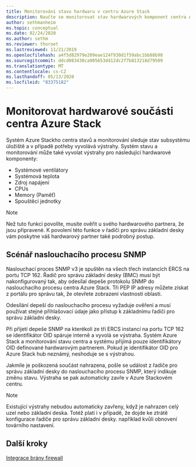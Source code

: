 ```yaml
---
title: Monitorování stavu hardwaru v centru Azure Stack
description: Naučte se monitorovat stav hardwarových komponent centra Azure Stack.
author: sethmanheim
ms.topic: conceptual
ms.date: 02/24/2020
ms.author: sethm
ms.reviewer: thoroet
ms.lastreviewed: 11/21/2019
ms.openlocfilehash: a4f5d82979e209eae124f930d1f59abc1bb88b98
ms.sourcegitcommit: ddcd083430ca905653d412dc2f7b813218d79509
ms.translationtype: MT
ms.contentlocale: cs-CZ
ms.lasthandoff: 05/13/2020
ms.locfileid: "83375182"
---
```

# <a name="monitor-azure-stack-hub-hardware-components"></a>Monitorovat hardwarové součásti centra Azure Stack

Systém Azure Stackho centra stavů a monitorování sleduje stav subsystému úložiště a v případě potřeby vyvolává výstrahy. Systém stavu a monitorování může také vyvolat výstrahy pro následující hardwarové komponenty:

- Systémové ventilátory
- Systémová teplota
- Zdroj napájení
- CPUs
- Memory (Paměť)
- Spouštěcí jednotky

> [!NOTE]
> Než tuto funkci povolíte, musíte ověřit u svého hardwarového partnera, že jsou připravené. K povolení této funkce v řadiči pro správu základní desky vám poskytne váš hardwarový partner také podrobný postup.

## <a name="snmp-listener-scenario"></a>Scénář naslouchacího procesu SNMP

Naslouchací proces SNMP v3 je spuštěn na všech třech instancích ERCS na portu TCP 162. Řadič pro správu základní desky (BMC) musí být nakonfigurovaný tak, aby odesílal depeše protokolu SNMP do naslouchacího procesu centra Azure Stack. Tři PEP IP adresy můžete získat z portálu pro správu tak, že otevřete zobrazení vlastnosti oblasti.

Odesílání depeší do naslouchacího procesu vyžaduje ověření a musí používat stejné přihlašovací údaje jako přístup k základnímu řadiči pro správu základní desky.

Při přijetí depeše SNMP na kterékoli ze tří ERCS instancí na portu TCP 162 se identifikátor OID spáruje interně a vyvolá se výstraha. Systém Azure Stack a monitorování stavu centra a systému přijímá pouze identifikátory OID definované hardwarovým partnerem. Pokud je identifikátor OID pro Azure Stack hub neznámý, neshoduje se s výstrahou.

Jakmile je poškozená součást nahrazena, pošle se událost z řadiče pro správu základní desky do naslouchacího procesu SNMP, který indikuje změnu stavu. Výstraha se pak automaticky zavře v Azure Stackovém centru.

> [!NOTE]
> Existující výstrahy nebudou automaticky zavřeny, když je nahrazen celý uzel nebo základní deska. Totéž platí i v případě, že dojde ke ztrátě konfigurace řadiče pro správu základní desky. například kvůli obnovení továrního nastavení.

## <a name="next-steps"></a>Další kroky

[Integrace brány firewall](azure-stack-firewall.md)
